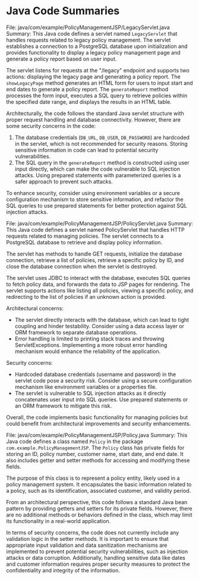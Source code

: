 # Java Code Summaries

File: java/com/example/PolicyManagementJSP/LegacyServlet.java
Summary: This Java code defines a servlet named `LegacyServlet` that handles requests related to legacy policy management. The servlet establishes a connection to a PostgreSQL database upon initialization and provides functionality to display a legacy policy management page and generate a policy report based on user input.

The servlet listens for requests at the "/legacy" endpoint and supports two actions: displaying the legacy page and generating a policy report. The `showLegacyPage` method generates an HTML form for users to input start and end dates to generate a policy report. The `generateReport` method processes the form input, executes a SQL query to retrieve policies within the specified date range, and displays the results in an HTML table.

Architecturally, the code follows the standard Java servlet structure with proper request handling and database connectivity. However, there are some security concerns in the code:
1. The database credentials (`DB_URL`, `DB_USER`, `DB_PASSWORD`) are hardcoded in the servlet, which is not recommended for security reasons. Storing sensitive information in code can lead to potential security vulnerabilities.
2. The SQL query in the `generateReport` method is constructed using user input directly, which can make the code vulnerable to SQL injection attacks. Using prepared statements with parameterized queries is a safer approach to prevent such attacks.

To enhance security, consider using environment variables or a secure configuration mechanism to store sensitive information, and refactor the SQL queries to use prepared statements for better protection against SQL injection attacks.

File: java/com/example/PolicyManagementJSP/PolicyServlet.java
Summary: This Java code defines a servlet named PolicyServlet that handles HTTP requests related to managing policies. The servlet connects to a PostgreSQL database to retrieve and display policy information. 

The servlet has methods to handle GET requests, initialize the database connection, retrieve a list of policies, retrieve a specific policy by ID, and close the database connection when the servlet is destroyed.

The servlet uses JDBC to interact with the database, executes SQL queries to fetch policy data, and forwards the data to JSP pages for rendering. The servlet supports actions like listing all policies, viewing a specific policy, and redirecting to the list of policies if an unknown action is provided.

Architectural concerns:
- The servlet directly interacts with the database, which can lead to tight coupling and hinder testability. Consider using a data access layer or ORM framework to separate database operations.
- Error handling is limited to printing stack traces and throwing ServletExceptions. Implementing a more robust error handling mechanism would enhance the reliability of the application.

Security concerns:
- Hardcoded database credentials (username and password) in the servlet code pose a security risk. Consider using a secure configuration mechanism like environment variables or a properties file.
- The servlet is vulnerable to SQL injection attacks as it directly concatenates user input into SQL queries. Use prepared statements or an ORM framework to mitigate this risk.

Overall, the code implements basic functionality for managing policies but could benefit from architectural improvements and security enhancements.

File: java/com/example/PolicyManagementJSP/Policy.java
Summary: This Java code defines a class named `Policy` in the package `com.example.PolicyManagementJSP`. The `Policy` class has private fields for storing an ID, policy number, customer name, start date, and end date. It also includes getter and setter methods for accessing and modifying these fields.

The purpose of this class is to represent a policy entity, likely used in a policy management system. It encapsulates the basic information related to a policy, such as its identification, associated customer, and validity period.

From an architectural perspective, this code follows a standard Java bean pattern by providing getters and setters for its private fields. However, there are no additional methods or behaviors defined in the class, which may limit its functionality in a real-world application.

In terms of security concerns, the code does not currently include any validation logic in the setter methods. It is important to ensure that appropriate input validation and data sanitization mechanisms are implemented to prevent potential security vulnerabilities, such as injection attacks or data corruption. Additionally, handling sensitive data like dates and customer information requires proper security measures to protect the confidentiality and integrity of the information.

